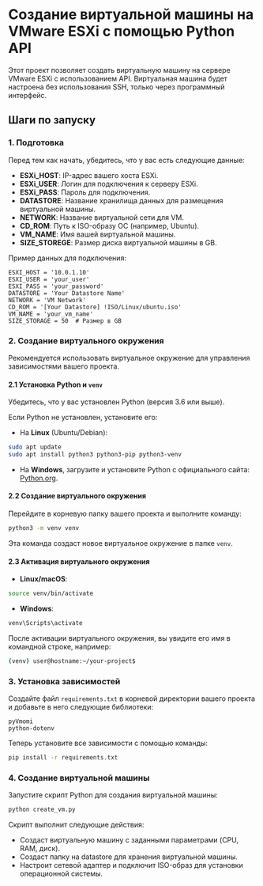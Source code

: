 # Создание виртуальной машины на VMware ESXi с помощью Python API

Этот проект позволяет создать виртуальную машину на сервере VMware ESXi с использованием API. Виртуальная машина будет настроена без использования SSH, только через программный интерфейс.

## Шаги по запуску

### 1. Подготовка

Перед тем как начать, убедитесь, что у вас есть следующие данные:

- **ESXi_HOST**: IP-адрес вашего хоста ESXi.
- **ESXi_USER**: Логин для подключения к серверу ESXi.
- **ESXi_PASS**: Пароль для подключения.
- **DATASTORE**: Название хранилища данных для размещения виртуальной машины.
- **NETWORK**: Название виртуальной сети для VM.
- **CD_ROM**: Путь к ISO-образу ОС (например, Ubuntu).
- **VM_NAME**: Имя вашей виртуальной машины.
- **SIZE_STOREGE**: Размер диска виртуальной машины в GB.

Пример данных для подключения:

```text
ESXI_HOST = '10.0.1.10'
ESXI_USER = 'your_user'
ESXI_PASS = 'your_password'
DATASTORE = 'Your Datastore Name'
NETWORK = 'VM Network'
CD_ROM = '[Your Datastore] !ISO/Linux/ubuntu.iso'
VM_NAME = 'your_vm_name'
SIZE_STORAGE = 50  # Размер в GB
```

### 2. Создание виртуального окружения

Рекомендуется использовать виртуальное окружение для управления зависимостями вашего проекта.

#### 2.1 Установка Python и `venv`

Убедитесь, что у вас установлен Python (версия 3.6 или выше).

Если Python не установлен, установите его:

- На **Linux** (Ubuntu/Debian):

```bash
sudo apt update
sudo apt install python3 python3-pip python3-venv
```

- На **Windows**, загрузите и установите Python с официального сайта: [Python.org](https://www.python.org/downloads/).

#### 2.2 Создание виртуального окружения

Перейдите в корневую папку вашего проекта и выполните команду:

```bash
python3 -m venv venv
```

Эта команда создаст новое виртуальное окружение в папке `venv`.

#### 2.3 Активация виртуального окружения

- **Linux/macOS**:

```bash
source venv/bin/activate
```

- **Windows**:

```bash
venv\Scripts\activate
```

После активации виртуального окружения, вы увидите его имя в командной строке, например:

```bash
(venv) user@hostname:~/your-project$
```

### 3. Установка зависимостей

Создайте файл `requirements.txt` в корневой директории вашего проекта и добавьте в него следующие библиотеки:

```text
pyVmomi
python-dotenv
```

Теперь установите все зависимости с помощью команды:

```bash
pip install -r requirements.txt
```

### 4. Создание виртуальной машины

Запустите скрипт Python для создания виртуальной машины:

```bash
python create_vm.py
```

Скрипт выполнит следующие действия:
- Создаст виртуальную машину с заданными параметрами (CPU, RAM, диск).
- Создаст папку на datastore для хранения виртуальной машины.
- Настроит сетевой адаптер и подключит ISO-образ для установки операционной системы.
